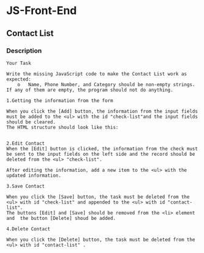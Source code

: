 # JS-Front-End

## Contact List

### Description

    Your Task

    Write the missing JavaScript code to make the Contact List work as expected:
        o	Name, Phone Number, and Category should be non-empty strings. If any of them are empty, the program should not do anything.

    1.Getting the information from the form

    When you click the [Add] button, the information from the input fields must be added to the <ul> with the id "check-list"and the input fields should be cleared.
    The HTML structure should look like this:
 
 
    2.Edit Contact
    When the [Edit] button is clicked, the information from the check must be sent to the input fields on the left side and the record should be deleted from the <ul> "check-list".
    
    After editing the information, add a new item to the <ul> with the updated information.
    
    3.Save Contact

    When you click the [Save] button, the task must be deleted from the <ul> with id "check-list" and appended to the <ul> with id "contact-list".
    The buttons [Edit] and [Save] should be removed from the <li> element and  the button [Delete] shoud be added.
    
    4.Delete Contact
    
    When you click the [Delete] button, the task must be deleted from the <ul> with id "contact-list" .
